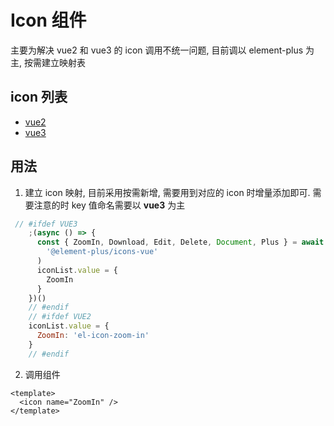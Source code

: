 # Icon 组件 

主要为解决 vue2 和 vue3 的 icon 调用不统一问题, 目前调以 element-plus 为主, 按需建立映射表

## icon 列表
- [vue2](https://element-plus.gitee.io/zh-CN/component/icon.html)
- [vue3](https://element.eleme.io/#/zh-CN/component/icon)

## 用法
1. 建立 icon 映射, 目前采用按需新增, 需要用到对应的 icon 时增量添加即可. 需要注意的时 key 值命名需要以 **vue3** 为主

```javascript
 // #ifdef VUE3
    ;(async () => {
      const { ZoomIn, Download, Edit, Delete, Document, Plus } = await import(
        '@element-plus/icons-vue'
      )
      iconList.value = {
        ZoomIn
      }
    })()
    // #endif
    // #ifdef VUE2
    iconList.value = {
      ZoomIn: 'el-icon-zoom-in'
    }
    // #endif
```

2. 调用组件

```vue
<template>
  <icon name="ZoomIn" />
</template>
```
